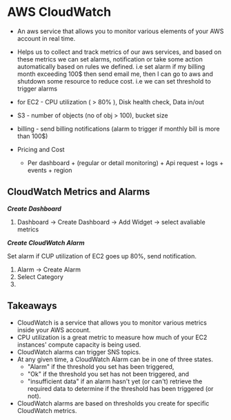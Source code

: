 # AWS CloudWatch

- An aws service that allows you to monitor various elements of your AWS account in real time.
- Helps us to collect and track metrics of our aws services, and based on these metrics we can set alarms, notification or take some action automatically based on rules we defined. i.e set alarm if my billing month exceeding 100$ then send email me, then I can go to aws and shutdown some resource to reduce cost.
i.e we can set threshold to trigger alarms
- for EC2 - CPU utilization ( > 80% ), Disk health check, Data in/out
- S3 - number of objects (no of obj > 100), bucket size
- billing - send billing notifications (alarm to trigger if monthly bill is more than 100$)

- Pricing and Cost
    - Per dashboard  + (regular or detail monitoring) + Api request + logs + events + region
    

## CloudWatch Metrics and Alarms

**_Create Dashboard_**

1. Dashboard -> Create Dashboard -> Add Widget -> select avaliable metrics

**_Create CloudWatch Alarm_**

Set alarm if CUP utilization of EC2 goes up 80%, send notification.

1. Alarm -> Create Alarm
2. Select Category
3. 

## Takeaways

- CloudWatch is a service that allows you to monitor various metrics inside your AWS account.
- CPU utilization is a great metric to measure how much of your EC2 instances' compute capacity is being used.
- CloudWatch alarms can trigger SNS topics.
- At any given time, a CloudWatch Alarm can be in one of three states. 
    - "Alarm" if the threshold you set has been triggered, 
    - "Ok" if the threshold you set has not been triggered, and 
    - "insufficient data" if an alarm hasn't yet (or can't) retrieve the required data to determine if the threshold has been triggered (or not).
- CloudWatch alarms are based on thresholds you create for specific CloudWatch metrics.
